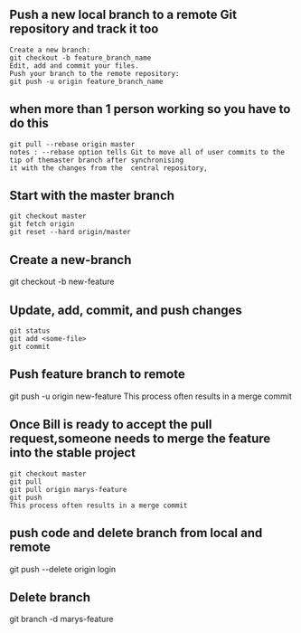 ## Push a new local branch to a remote Git repository and track it too
  ```
  Create a new branch:
  git checkout -b feature_branch_name
  Edit, add and commit your files.
  Push your branch to the remote repository:
  git push -u origin feature_branch_name
  ```

## when more than 1 person working so you have to do this
  ```
  git pull --rebase origin master
  notes : --rebase option tells Git to move all of user commits to the tip of themaster branch after synchronising 
  it with the changes from the  central repository,
  ```
  
## Start with the master branch
  ```
  git checkout master
  git fetch origin 
  git reset --hard origin/master
  ```
  
## Create a new-branch
  git checkout -b new-feature

## Update, add, commit, and push changes
  ```
  git status
  git add <some-file>
  git commit
  ```

## Push feature branch to remote
  git push -u origin new-feature
This process often results in a merge commit

## Once Bill is ready to accept the pull request,someone needs to merge the feature into the stable project
  ```
  git checkout master  
  git pull  
  git pull origin marys-feature  
  git push  
  This process often results in a merge commit
  ```

## push code and delete branch from local and remote   
  git push --delete origin login

## Delete branch
  git branch -d marys-feature
